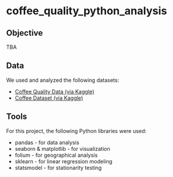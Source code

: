# coffee_quality_python_analysis

## Objective

TBA

## Data

We used and analyzed the following datasets:
- [Coffee Quality Data (via Kaggle)](https://www.kaggle.com/datasets/fatihb/coffee-quality-data-cqi)
- [Coffee Dataset (via Kaggle)](https://www.kaggle.com/datasets/michals22/coffee-dataset)

## Tools

For this project, the following Python libraries were used:
- pandas - for data analysis
- seaborn & matplotlib - for visualization
- folium - for geographical analysis
- sklearn - for linear regression modeling
- statsmodel - for stationarity testing


